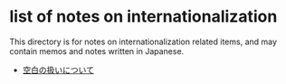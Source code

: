 # list of notes on internationalization

This directory is for notes on internationalization related items, and 
may contain memos and notes written in Japanese.

* [空白の扱いについて](white_space.md)
